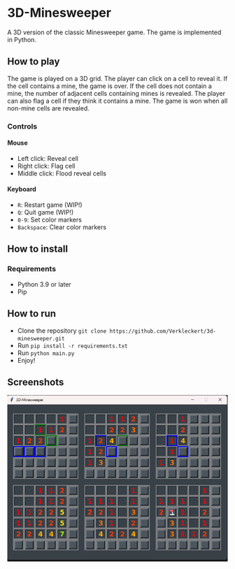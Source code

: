 # 3D-Minesweeper

A 3D version of the classic Minesweeper game. The game is implemented in Python.

## How to play

The game is played on a 3D grid. The player can click on a cell to reveal it. If the cell contains a mine, the game is over. If the cell does not contain a mine, the number of adjacent cells containing mines is revealed. The player can also flag a cell if they think it contains a mine. The game is won when all non-mine cells are revealed.

### Controls

#### Mouse
- Left click: Reveal cell
- Right click: Flag cell
- Middle click: Flood reveal cells

#### Keyboard
- `R`: Restart game (WIP!)
- `Q`: Quit game (WIP!)
- `0-9`: Set color markers
- `Backspace`: Clear color markers

## How to install

### Requirements
- Python 3.9 or later
- Pip

## How to run
- Clone the repository `git clone https://github.com/Verkleckert/3d-minesweeper.git`
- Run `pip install -r requirements.txt`
- Run `python main.py`
- Enjoy!


## Screenshots

![Preview 1](assets/github/preview1.png)
